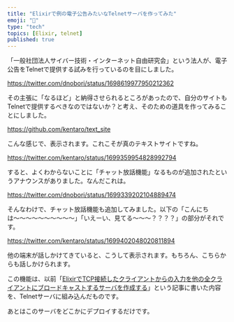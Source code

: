 ```yaml
---
title: "Elixirで例の電子公告みたいなTelnetサーバを作ってみた"
emoji: "🎃"
type: "tech"
topics: [Elixir, telnet]
published: true
---
```


「一般社団法人サイバー技術・インターネット自由研究会」という法人が、電子公告をTelnetで提供する試みを行っているのを目にしました。

https://twitter.com/dnobori/status/1698619977950212362

その主張に「なるほど」と納得させられるところがあったので、自分のサイトもTelnetで提供するべきなのではないか？と考え、そのための道具を作ってみることにしました。

https://github.com/kentaro/text_site

こんな感じで、表示されます。これこそが真のテキストサイトですね。

https://twitter.com/kentaro/status/1699359954828992794

すると、よくわからないことに「チャット放話機能」なるものが追加されたというアナウンスがありました。なんだこれは。

https://twitter.com/dnobori/status/1699339202104889474

そんなわけで、チャット放話機能も追加してみました。以下の「こんにちは〜〜〜〜〜〜〜〜〜〜」「いえーい、見てる〜〜〜？？？？」の部分がそれです。

https://twitter.com/kentaro/status/1699402048020811894

他の端末が話しかけてきていると、こうして表示されます。もちろん、こちらからも話しかけられます。

この機能は、以前「[ElixirでTCP接続したクライアントからの入力を他の全クライアントにブロードキャストするサーバを作成する](https://zenn.dev/kentarok/articles/79a140cffb3fe0)」という記事に書いた内容を、Telnetサーバに組み込んだものです。

あとはこのサーバをどこかにデプロイするだけです。
